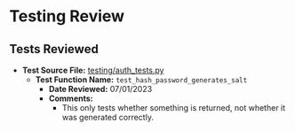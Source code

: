 # Testing Review

## Tests Reviewed

- **Test Source File:** [testing/auth_tests.py](../../testing/auth_tests.py)
  - **Test Function Name:** `test_hash_password_generates_salt`
    - **Date Reviewed:** 07/01/2023
    - **Comments:**
      - This only tests whether something is returned, not whether it was generated correctly.
